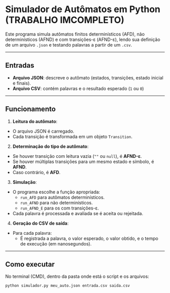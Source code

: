 #  Simulador de Autômatos em Python (TRABALHO IMCOMPLETO)

Este programa simula autômatos finitos determinísticos (AFD), não determinísticos (AFND) e com transições-ε (AFND-ε), lendo sua definição de um arquivo `.json` e testando palavras a partir de um `.csv`.

---

## Entradas

- **Arquivo JSON**: descreve o autômato (estados, transições, estado inicial e finais).
- **Arquivo CSV**: contém palavras e o resultado esperado (`1` ou `0`) 

---

##  Funcionamento

1. **Leitura do autômato**:
 - O arquivo JSON é carregado.
 - Cada transição é transformada em um objeto `Transition`.

2. **Determinação do tipo de autômato**:
 - Se houver transição com leitura vazia (`""` ou `null`), é **AFND-ε**.
 - Se houver múltiplas transições para um mesmo estado e símbolo, é **AFND**.
 - Caso contrário, é **AFD**.

3. **Simulação**:
 - O programa escolhe a função apropriada:
   - `run_AFD` para autômatos determinísticos.
   - `run_AFND` para não determinísticos.
   - `run_AFND_E` para os com transições-ε.
 - Cada palavra é processada e avaliada se é aceita ou rejeitada.

4. **Geração do CSV de saída**:
 - Para cada palavra:
   - É registrada a palavra, o valor esperado, o valor obtido, e o tempo de execução (em nanosegundos).



---

##  Como executar

No terminal (CMD), dentro da pasta onde está o script e os arquivos:

```bash
python simulador.py meu_auto.json entrada.csv saida.csv
